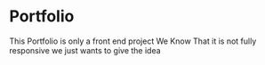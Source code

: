 # Portfolio
This Portfolio is only  a front end project
We Know That it is not fully responsive we just wants to give the idea
